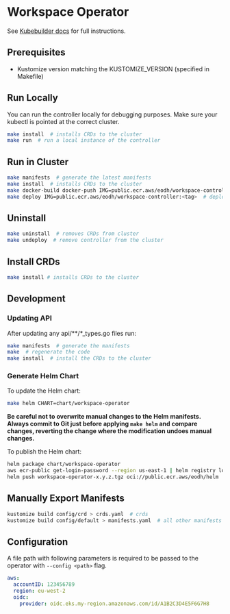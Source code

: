 # Workspace Operator

See [Kubebuilder docs](https://book.kubebuilder.io/quick-start.html) for full instructions.

## Prerequisites

- Kustomize version matching the KUSTOMIZE_VERSION (specified in Makefile)

## Run Locally

You can run the controller locally for debugging purposes. Make sure your kubectl is pointed at the correct cluster.

```bash
make install  # installs CRDs to the cluster
make run  # run a local instance of the controller
```

## Run in Cluster

```bash
make manifests  # generate the latest manifests
make install  # installs CRDs to the cluster
make docker-build docker-push IMG=public.ecr.aws/eodh/workspace-controller:<tag> # build and push 
make deploy IMG=public.ecr.aws/eodh/workspace-controller:<tag>  # deploy controller to cluster
```

## Uninstall

```bash
make uninstall  # removes CRDs from cluster
make undeploy  # remove controller from the cluster
```

## Install CRDs

```bash
make install # installs CRDs to the cluster
```

## Development

### Updating API

After updating any api/**/*_types.go files run:

```bash
make manifests  # generate the manifests
make  # regenerate the code
make install  # install the CRDs to the cluster
```

### Generate Helm Chart

To update the Helm chart:

```bash
make helm CHART=chart/workspace-operator
```

__Be careful not to overwrite manual changes to the Helm manifests. Always commit to Git just before applying `make helm` and compare changes, reverting the change where the modification undoes manual changes.__

To publish the Helm chart:

```bash
helm package chart/workspace-operator
aws ecr-public get-login-password --region us-east-1 | helm registry login --username AWS --password-stdin public.ecr.aws
helm push workspace-operator-x.y.z.tgz oci://public.ecr.aws/eodh/helm
```

## Manually Export Manifests

```bash
kustomize build config/crd > crds.yaml  # crds
kustomize build config/default > manifests.yaml  # all other manifests
```

## Configuration

A file path with following parameters is required to be passed to the operator with `--config <path>` flag.

```yaml
aws:
  accountID: 123456789
  region: eu-west-2
  oidc:
    provider: oidc.eks.my-region.amazonaws.com/id/A1B2C3D4E5F6G7H8
```
